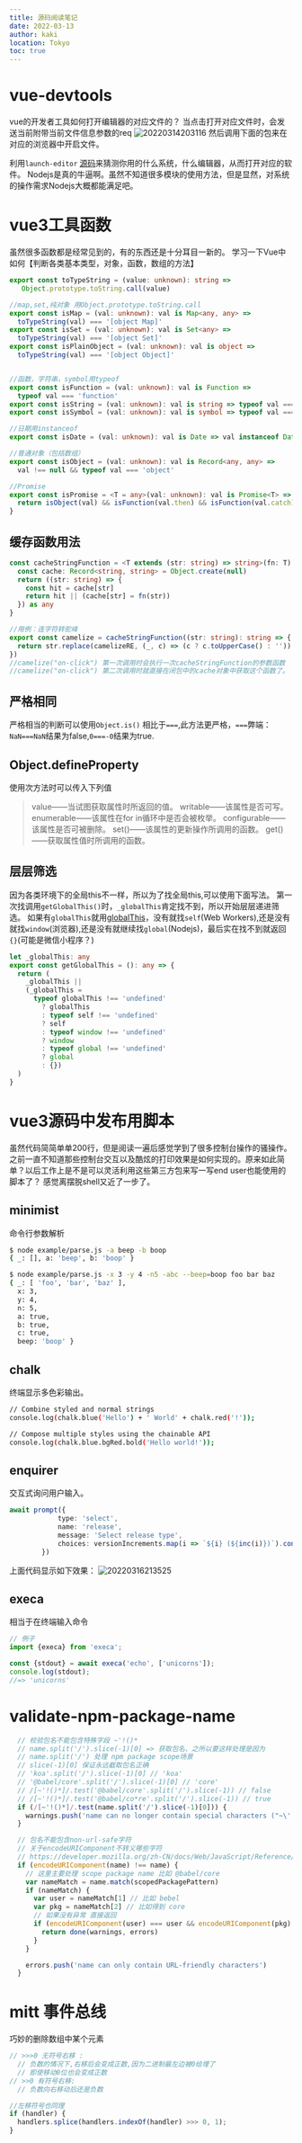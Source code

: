 ```yaml
---
title: 源码阅读笔记
date: 2022-03-13
author: kaki
location: Tokyo
toc: true
---
```


# vue-devtools

vue的开发者工具如何打开编辑器的对应文件的？
当点击打开对应文件时，会发送当前附带当前文件信息参数的req
![20220314203116](https://raw.githubusercontent.com/kakigakki/picBed/master/imgs/20220314203116.png)
然后调用下面的包来在对应的浏览器中开启文件。


利用`launch-editor` [源码](https://github.com/yyx990803/launch-editor)来猜测你用的什么系统，什么编辑器，从而打开对应的软件。
Nodejs是真的牛逼啊。虽然不知道很多模块的使用方法，但是显然，对系统的操作需求Nodejs大概都能满足吧。


# vue3工具函数

虽然很多函数都是经常见到的，有的东西还是十分耳目一新的。
学习一下Vue中如何【判断各类基本类型，对象，函数，数组的方法】

```ts
export const toTypeString = (value: unknown): string =>
   Object.prototype.toString.call(value)

//map,set,纯对象 用Object.prototype.toString.call
export const isMap = (val: unknown): val is Map<any, any> =>
  toTypeString(val) === '[object Map]'
export const isSet = (val: unknown): val is Set<any> =>
  toTypeString(val) === '[object Set]'
export const isPlainObject = (val: unknown): val is object =>
  toTypeString(val) === '[object Object]'


//函数，字符串，symbol用typeof
export const isFunction = (val: unknown): val is Function =>
  typeof val === 'function'
export const isString = (val: unknown): val is string => typeof val === 'string'
export const isSymbol = (val: unknown): val is symbol => typeof val === 'symbol'

//日期用instanceof
export const isDate = (val: unknown): val is Date => val instanceof Date

//普通对象（包括数组）
export const isObject = (val: unknown): val is Record<any, any> =>
  val !== null && typeof val === 'object'

//Promise
export const isPromise = <T = any>(val: unknown): val is Promise<T> => {
  return isObject(val) && isFunction(val.then) && isFunction(val.catch)
}

```

## 缓存函数用法

```ts
const cacheStringFunction = <T extends (str: string) => string>(fn: T): T => {
  const cache: Record<string, string> = Object.create(null)
  return ((str: string) => {
    const hit = cache[str]
    return hit || (cache[str] = fn(str))
  }) as any
}

//用例：连字符转驼峰
export const camelize = cacheStringFunction((str: string): string => {
  return str.replace(camelizeRE, (_, c) => (c ? c.toUpperCase() : ''))
})
//camelize("on-click") 第一次调用时会执行一次cacheStringFunction的参数函数
//camelize("on-click") 第二次调用时就直接在闭包中的cache对象中获取这个函数了。

```

## 严格相同

严格相当的判断可以使用`Object.is()`
相比于`===`,此方法更严格，`===`弊端：
`NaN===NaN`结果为false,`0===-0`结果为true.

## Object.defineProperty

使用次方法时可以传入下列值


>value——当试图获取属性时所返回的值。
>writable——该属性是否可写。
>enumerable——该属性在for in循环中是否会被枚举。
>configurable——该属性是否可被删除。
>set()——该属性的更新操作所调用的函数。
>get()——获取属性值时所调用的函数。

## 层层筛选

因为各类环境下的全局this不一样，所以为了找全局this,可以使用下面写法。
第一次找调用`getGlobalThis()`时，`_globalThis`肯定找不到，所以开始层层递进筛选。
如果有`globalThis`就用[globalThis](https://developer.mozilla.org/zh-CN/docs/Web/JavaScript/Reference/Global_Objects/globalThis#%E8%AF%AD%E6%B3%95)，没有就找`self`(Web Workers),还是没有就找`window`(浏览器),还是没有就继续找`global`(Nodejs)，最后实在找不到就返回`{}`(可能是微信小程序？)
```ts
let _globalThis: any
export const getGlobalThis = (): any => {
  return (
    _globalThis ||
    (_globalThis =
      typeof globalThis !== 'undefined'
        ? globalThis
        : typeof self !== 'undefined'
        ? self
        : typeof window !== 'undefined'
        ? window
        : typeof global !== 'undefined'
        ? global
        : {})
  )
}
```

# vue3源码中发布用脚本

虽然代码简简单单200行，但是阅读一遍后感觉学到了很多控制台操作的骚操作。
之前一直不知道那些控制台交互以及酷炫的打印效果是如何实现的。原来如此简单？以后工作上是不是可以灵活利用这些第三方包来写一写end user也能使用的脚本了？
感觉离摆脱shell又近了一步了。

## minimist 
命令行参数解析  

```bash
$ node example/parse.js -a beep -b boop
{ _: [], a: 'beep', b: 'boop' }

$ node example/parse.js -x 3 -y 4 -n5 -abc --beep=boop foo bar baz
{ _: [ 'foo', 'bar', 'baz' ],
  x: 3,
  y: 4,
  n: 5,
  a: true,
  b: true,
  c: true,
  beep: 'boop' }
```

## chalk
终端显示多色彩输出。

```bash
// Combine styled and normal strings
console.log(chalk.blue('Hello') + ' World' + chalk.red('!'));

// Compose multiple styles using the chainable API
console.log(chalk.blue.bgRed.bold('Hello world!'));

```

## enquirer 

交互式询问用户输入。
```ts
await prompt({
            type: 'select',
            name: 'release',
            message: 'Select release type',
            choices: versionIncrements.map(i => `${i} (${inc(i)})`).concat(['custom'])
        })
```
上面代码显示如下效果：
![20220316213525](https://raw.githubusercontent.com/kakigakki/picBed/master/imgs/20220316213525.png)

## execa

相当于在终端输入命令

```ts
// 例子
import {execa} from 'execa';

const {stdout} = await execa('echo', ['unicorns']);
console.log(stdout);
//=> 'unicorns'
```

# validate-npm-package-name

```js
  // 校验包名不能包含特殊字段 ~'!()*
  // name.split('/').slice(-1)[0] => 获取包名、之所以要这样处理是因为
  // name.split('/') 处理 npm package scope场景
  // slice(-1)[0] 保证永远截取包名正确
  // 'koa'.split('/').slice(-1)[0] // 'koa'
  // '@babel/core'.split('/').slice(-1)[0] // 'core'
  // /[~'!()*]/.test('@babel/core'.split('/').slice(-1)) // false
  // /[~'!()*]/.test('@babel/co*re'.split('/').slice(-1)) // true
  if (/[~'!()*]/.test(name.split('/').slice(-1)[0])) {
    warnings.push('name can no longer contain special characters ("~\'!()*")')
  }
```

```js
  // 包名不能包含non-url-safe字符
  // 关于encodeURIComponent不转义哪些字符
  // https://developer.mozilla.org/zh-CN/docs/Web/JavaScript/Reference/Global_Objects/encodeURIComponent
  if (encodeURIComponent(name) !== name) {
    // 这里主要处理 scope package name 比如 @babel/core
    var nameMatch = name.match(scopedPackagePattern)
    if (nameMatch) {
      var user = nameMatch[1] // 比如 bebel
      var pkg = nameMatch[2] // 比如得到 core
      // 如果没有异常 直接返回
      if (encodeURIComponent(user) === user && encodeURIComponent(pkg) === pkg) {
        return done(warnings, errors)
      }
    }

    errors.push('name can only contain URL-friendly characters')
  }
```


# mitt 事件总线

巧妙的删除数组中某个元素
```ts
// >>>0 无符号右移 :
  // 负数的情况下,右移后会变成正数,因为二进制最左边被0给埋了
  // 即使移动0位也会变成正数
// >>0 有符号右移:
  // 负数向右移动后还是负数

//左移符号也同理
if (handler) {
  handlers.splice(handlers.indexOf(handler) >>> 0, 1);
}
```
